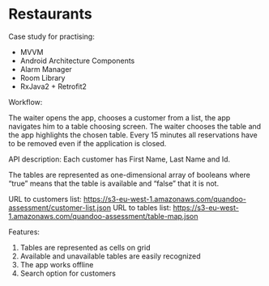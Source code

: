 # Restaurants
Case study for practising:
* MVVM
* Android Architecture Components
* Alarm Manager
* Room Library
* RxJava2 + Retrofit2

Workflow:

The waiter opens the app, chooses a customer from a list, the app navigates him to a table choosing
screen. The waiter chooses the table and the app highlights the chosen table. Every 15 minutes all
reservations have to be removed even if the application is closed.

API​ ​description:
Each customer has First Name, Last Name and Id.

The tables are represented as one-dimensional array of booleans where “true” means that the table is
available and “false” that it is not.


URL to customers list: https://s3-eu-west-1.amazonaws.com/quandoo-assessment/customer-list.json
URL to tables list: https://s3-eu-west-1.amazonaws.com/quandoo-assessment/table-map.json


Features:
1. Tables are represented as cells on grid
2. Available and unavailable tables are easily recognized
3. The app works offline
4. Search option for customers 

